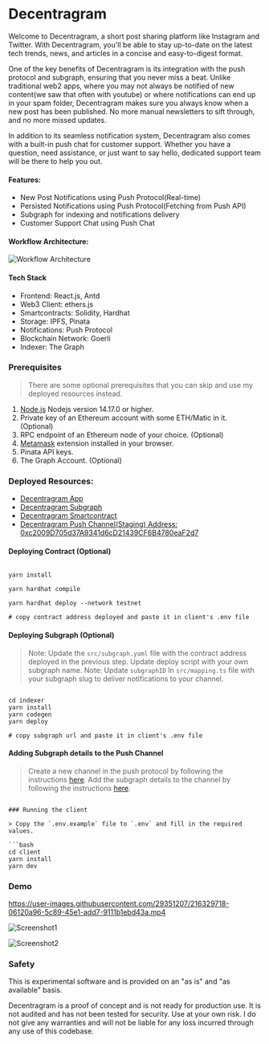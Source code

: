 # Decentragram

Welcome to Decentragram, a short post sharing platform like Instagram and Twitter. With Decentragram, you'll be able to stay up-to-date on the latest tech trends, news, and articles in a concise and easy-to-digest format.

One of the key benefits of Decentragram is its integration with the push protocol and subgraph, ensuring that you never miss a beat. Unlike traditional web2 apps, where you may not always be notified of new content(we saw that often with youtube) or where notifications can end up in your spam folder, Decentragram makes sure you always know when a new post has been published. No more manual newsletters to sift through, and no more missed updates.

In addition to its seamless notification system, Decentragram also comes with a built-in push chat for customer support. Whether you have a question, need assistance, or just want to say hello, dedicated support team will be there to help you out.

#### Features:

- New Post Notifications using Push Protocol(Real-time)
- Persisted Notifications using Push Protocol(Fetching from Push API)
- Subgraph for indexing and notifications delivery
- Customer Support Chat using Push Chat

#### Workflow Architecture:

![Workflow Architecture](https://user-images.githubusercontent.com/29351207/215774230-f9ee0451-6b47-4889-aeac-a44eaf6e7403.png)

#### Tech Stack

- Frontend: React.js, Antd
- Web3 Client: ethers.js
- Smartcontracts: Solidity, Hardhat
- Storage: IPFS, Pinata
- Notifications: Push Protocol
- Blockchain Network: Goerli
- Indexer: The Graph

### Prerequisites

> There are some optional prerequisites that you can skip and use my deployed resources instead.

1. [Node.js](https://nodejs.org/en/download/) Nodejs version 14.17.0 or higher.
2. Private key of an Ethereum account with some ETH/Matic in it. (Optional)
3. RPC endpoint of an Ethereum node of your choice. (Optional)
4. [Metamask](https://metamask.io/) extension installed in your browser.
5. Pinata API keys.
6. The Graph Account. (Optional)

### Deployed Resources:

- [Decentragram App](https://decentragram-sage.vercel.app/)
- [Decentragram Subgraph](https://thegraph.com/hosted-service/subgraph/salmandabbakuti/decentragram)
- [Decentragram Smartcontract](https://goerli.etherscan.io/address/0x3401aE59dA159928F504DEC7F12745Da078D9890#code)
- [Decentragram Push Channel(Staging) Address: 0xc2009D705d37A9341d6cD21439CF6B4780eaF2d7](https://staging.push.org/#/channels)

#### Deploying Contract (Optional)

```

yarn install

yarn hardhat compile

yarn hardhat deploy --network testnet

# copy contract address deployed and paste it in client's .env file

```

#### Deploying Subgraph (Optional)

> Note: Update the `src/subgraph.yaml` file with the contract address deployed in the previous step. Update deploy script with your own subgraph name.
> Note: Update `subgraphID` In `src/mapping.ts` file with your subgraph slug to deliver notifications to your channel.

```

cd indexer
yarn install
yarn codegen
yarn deploy

# copy subgraph url and paste it in client's .env file

```

#### Adding Subgraph details to the Push Channel

> Create a new channel in the push protocol by following the instructions [here](https://docs.push.org/developers/developer-guides/create-your-notif-channel). Add the subgraph details to the channel by following the instructions [here](https://docs.push.org/developers/developer-guides/sending-notifications/using-subgraph-gasless).

````

### Running the client

> Copy the `.env.example` file to `.env` and fill in the required values.

```bash
cd client
yarn install
yarn dev
````

### Demo

https://user-images.githubusercontent.com/29351207/216329718-06120a96-5c89-45e1-add7-9111b1ebd43a.mp4

![Screenshot1](https://user-images.githubusercontent.com/29351207/216042938-f44d80a0-a935-45c7-a380-5a163d5a00a8.png)

![Screenshot2](https://user-images.githubusercontent.com/29351207/215773287-325e9121-c2f8-4ef0-9148-bc10c62bfa6f.png)

### Safety

This is experimental software and is provided on an "as is" and "as available" basis.

Decentragram is a proof of concept and is not ready for production use. It is not audited and has not been tested for security. Use at your own risk.
I do not give any warranties and will not be liable for any loss incurred through any use of this codebase.
